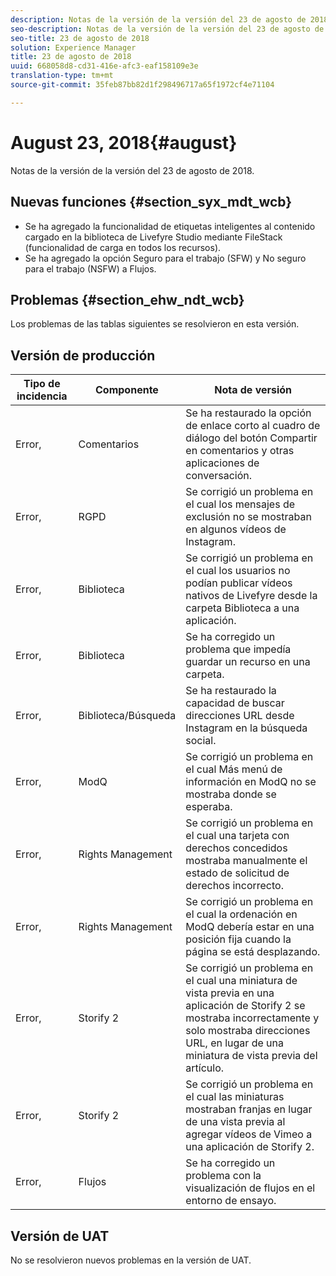 ```yaml
---
description: Notas de la versión de la versión del 23 de agosto de 2018.
seo-description: Notas de la versión de la versión del 23 de agosto de 2018.
seo-title: 23 de agosto de 2018
solution: Experience Manager
title: 23 de agosto de 2018
uuid: 668058d8-cd31-416e-afc3-eaf158109e3e
translation-type: tm+mt
source-git-commit: 35feb87bb82d1f298496717a65f1972cf4e71104

---
```



# August 23, 2018{#august}

Notas de la versión de la versión del 23 de agosto de 2018.

## Nuevas funciones {#section_syx_mdt_wcb}

* Se ha agregado la funcionalidad de etiquetas inteligentes al contenido cargado en la biblioteca de Livefyre Studio mediante FileStack (funcionalidad de carga en todos los recursos).
* Se ha agregado la opción Seguro para el trabajo (SFW) y No seguro para el trabajo (NSFW) a Flujos.

## Problemas {#section_ehw_ndt_wcb}

Los problemas de las tablas siguientes se resolvieron en esta versión.

## Versión de producción

| **Tipo de incidencia** | **Componente** | **Nota de versión** |
|---|---|---|
| Error, | Comentarios | Se ha restaurado la opción de enlace corto al cuadro de diálogo del botón Compartir en comentarios y otras aplicaciones de conversación. |
| Error, | RGPD | Se corrigió un problema en el cual los mensajes de exclusión no se mostraban en algunos vídeos de Instagram. |
| Error, | Biblioteca | Se corrigió un problema en el cual los usuarios no podían publicar vídeos nativos de Livefyre desde la carpeta Biblioteca a una aplicación. |
| Error, | Biblioteca | Se ha corregido un problema que impedía guardar un recurso en una carpeta. |
| Error, | Biblioteca/Búsqueda | Se ha restaurado la capacidad de buscar direcciones URL desde Instagram en la búsqueda social. |
| Error, | ModQ | Se corrigió un problema en el cual Más menú de información en ModQ no se mostraba donde se esperaba. |
| Error, | Rights Management | Se corrigió un problema en el cual una tarjeta con derechos concedidos mostraba manualmente el estado de solicitud de derechos incorrecto. |
| Error, | Rights Management | Se corrigió un problema en el cual la ordenación en ModQ debería estar en una posición fija cuando la página se está desplazando. |
| Error, | Storify 2 | Se corrigió un problema en el cual una miniatura de vista previa en una aplicación de Storify 2 se mostraba incorrectamente y solo mostraba direcciones URL, en lugar de una miniatura de vista previa del artículo. |
| Error, | Storify 2 | Se corrigió un problema en el cual las miniaturas mostraban franjas en lugar de una vista previa al agregar vídeos de Vimeo a una aplicación de Storify 2. |
| Error, | Flujos | Se ha corregido un problema con la visualización de flujos en el entorno de ensayo. |

## Versión de UAT

No se resolvieron nuevos problemas en la versión de UAT.
